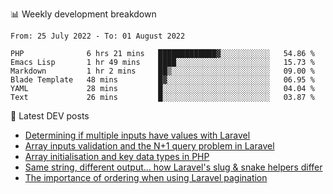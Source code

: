 📊 Weekly development breakdown
<!--START_SECTION:waka-->

```text
From: 25 July 2022 - To: 01 August 2022

PHP              6 hrs 21 mins   █████████████▓░░░░░░░░░░░   54.86 %
Emacs Lisp       1 hr 49 mins    ████░░░░░░░░░░░░░░░░░░░░░   15.73 %
Markdown         1 hr 2 mins     ██▒░░░░░░░░░░░░░░░░░░░░░░   09.00 %
Blade Template   48 mins         █▓░░░░░░░░░░░░░░░░░░░░░░░   06.95 %
YAML             28 mins         █░░░░░░░░░░░░░░░░░░░░░░░░   04.04 %
Text             26 mins         █░░░░░░░░░░░░░░░░░░░░░░░░   03.87 %
```

<!--END_SECTION:waka-->

📕 Latest DEV posts
<!-- BLOG-POST-LIST:START -->
- [Determining if multiple inputs have values with Laravel](https://dev.to/michaelvickersuk/determining-if-multiple-inputs-have-values-with-laravel-km6)
- [Array inputs validation and the N+1 query problem in Laravel](https://dev.to/michaelvickersuk/array-inputs-validation-and-the-n1-query-problem-in-laravel-2agb)
- [Array initialisation and key data types in PHP](https://dev.to/michaelvickersuk/array-initialisation-and-key-data-types-in-php-1e5b)
- [Same string, different output... how Laravel&#39;s slug &amp; snake helpers differ](https://dev.to/michaelvickersuk/same-string-different-output-how-laravels-slug-snake-helpers-differ-1ccj)
- [The importance of ordering when using Laravel pagination](https://dev.to/michaelvickersuk/the-importance-of-ordering-when-using-laravel-pagination-1e37)
<!-- BLOG-POST-LIST:END -->

